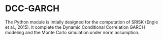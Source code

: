 # DCC-GARCH
The Python module is intially designed for the computation of SRISK (Engle et al., 2015). It complete the Dynamic Conditional Correlation GARCH modeling and the Monte Carlo simulation under norm assumption. 
